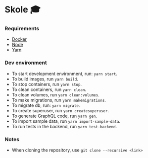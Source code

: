 # Skole :mortar_board:

### Requirements
- [Docker](https://www.docker.com/)
- [Node](https://nodejs.org/en/)
- [Yarn](https://yarnpkg.com/lang/en/)

### Dev environment
- To start development environment, run: `yarn start`.
- To build images, run `yarn build`.
- To stop containers, run `yarn stop`.
- To clean containers, run `yarn clean`.
- To clean volumes, run `yarn clean:volumes`.
- To make migrations, run `yarn makemigrations`.
- To migrate db, run: `yarn migrate`.
- To create superuser, run `yarn createsuperuser`.
- To generate GraphQL code, run `yarn gen`.
- To import sample data, run `yarn import-sample-data`.
- To run tests in the backend, run `yarn test-backend`.

### Notes
- When cloning the repository, use `git clone --recursive <link>`
